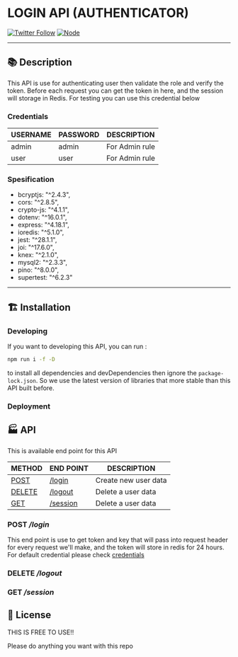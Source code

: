 # LOGIN API (AUTHENTICATOR)

[![Twitter Follow](https://img.shields.io/twitter/follow/far_is_man?style=flat-square)](https://twitter.com/far_is_man)
[![Node](https://img.shields.io/badge/nodejs-%3E%3D16.5.5-brightgreen?style=flat-square&logo=Node.js&logoColor=white)](https://nodejs.org/en/)

---

## :books: Description

This API is use for authenticating user then validate the role and verify the token.
Before each request you can get the token in here, and the session will storage in
Redis. For testing you can use this credential below

### **Credentials**

| USERNAME | PASSWORD | DESCRIPTION    |
| -------- | -------- | -------------- |
| admin    | admin    | For Admin rule |
| user     | user     | For Admin rule |

### **Spesification**

- bcryptjs: "^2.4.3",
- cors: "^2.8.5",
- crypto-js: "^4.1.1",
- dotenv: "^16.0.1",
- express: "^4.18.1",
- ioredis: "^5.1.0",
- jest: "^28.1.1",
- joi: "^17.6.0",
- knex: "^2.1.0",
- mysql2: "^2.3.3",
- pino: "^8.0.0",
- supertest: "^6.2.3"

---

## :building_construction: Installation

### **Developing**

If you want to developing this API, you can run :

```bash
npm run i -f -D

```

to install all dependencies and devDependencies then ignore the `package-lock.json`.
So we use the latest version of libraries that more stable than this API built before.

### **Deployment**

## :factory: API

This is available end point for this API

| METHOD                   | END POINT                 | DESCRIPTION          |
| ------------------------ | ------------------------- | -------------------- |
| [POST](#post-login)      | [/login](#post-login)     | Create new user data |
| [DELETE](#delete-logout) | [/logout](#delete-logout) | Delete a user data   |
| [GET](#get-session)      | [/session](#get-session)  | Delete a user data   |

### **POST _/login_**

This end point is use to get token and key that will pass into request header for every request we'll make, and the token will store in redis for 24 hours. For default credential please check [credentials](#credentials)

### **DELETE _/logout_**

### **GET _/session_**

## :statue_of_liberty: License

THIS IS FREE TO USE!!

Please do anything you want with this repo

